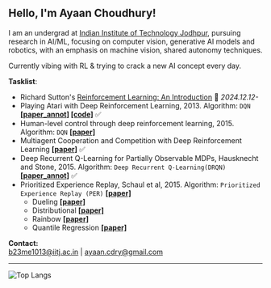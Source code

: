 ## Hello, I'm Ayaan Choudhury!

I am an undergrad at [Indian Institute of Technology Jodhpur](https://iitj.ac.in/), pursuing research in AI/ML, focusing on computer vision, generative AI models and robotics, with an emphasis on machine vision, shared autonomy techniques. 

Currently vibing with RL & trying to crack a new AI concept every day.

**Tasklist**:
- Richard Sutton's [Reinforcement Learning: An Introduction](http://incompleteideas.net/book/the-book.html) 🚧 *2024.12.12-*
- Playing Atari with Deep Reinforcement Learning, 2013. Algorithm: `DQN` **[[paper_annot]](https://github.com/tylertaewook/RLpapers/blob/main/DQN_annot.pdf) [[code]](https://github.com/tylertaewook/RLpapers/blob/main/DQN.ipynb)** ✅ 
- Human-level control through deep reinforcement learning, 2015. Algorithm: `DQN` **[[paper]](https://storage.googleapis.com/deepmind-media/dqn/DQNNaturePaper.pdf)**
- Multiagent Cooperation and Competition with Deep Reinforcement Learning **[[paper]](https://arxiv.org/pdf/1511.08779.pdf)** ✅ 
- Deep Recurrent Q-Learning for Partially Observable MDPs, Hausknecht and Stone, 2015. Algorithm: `Deep Recurrent Q-Learning(DRQN)` **[[paper_annot]](https://github.com/tylertaewook/RLpapers/blob/main/DRQN_annot.pdf)** ✅ 
- Prioritized Experience Replay, Schaul et al, 2015. Algorithm: `Prioritized Experience Replay (PER)` **[[paper]](https://arxiv.org/abs/1511.05952)**
  - Dueling **[[paper]](https://arxiv.org/pdf/1511.06581.pdf)**
  - Distributional **[[paper]](https://arxiv.org/pdf/1707.06887.pdf)**
  - Rainbow **[[paper]](https://arxiv.org/abs/1710.02298)**
  - Quantile Regression **[[paper]](https://arxiv.org/abs/1710.10044)**

**Contact:**
<br>
[b23me1013@iitj.ac.in](mailto:b23me1013@iitj.ac.in) | [ayaan.cdry@gmail.com](mailto:ayaan.cdry@gmail.com)


---

![Top Langs](https://github-readme-stats.vercel.app/api/top-langs/?username=ayaancdry&layout=compact&theme=radical)

